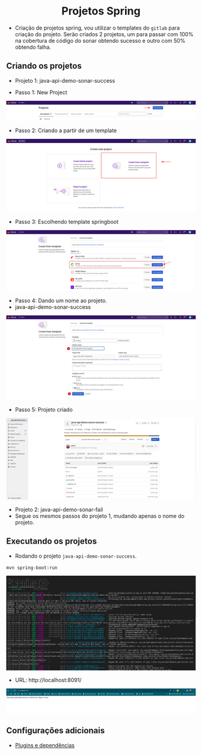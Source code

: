 <h1 align="center">Projetos Spring</h1>

- Criação de projetos spring, vou utilizar o templates do `gitlab` para criação do projeto. Serão criados 2 projetos, um para passar com 100% na cobertura de código do sonar obtendo sucesso e outro com 50% obtendo falha.

## Criando os projetos

- Projeto 1: java-api-demo-sonar-success

- Passo 1: New Project

<p align="center">
  <img alt="Project1" src="../data/gitlab-images/git-admin-13.png">
</p>

- Passo 2: Criando a partir de um template

<p align="center">
  <img alt="Project1" src="../data/gitlab-images/git-admin-14.png">
</p>

- Passo 3: Escolhendo template springboot

<p align="center">
  <img alt="Project1" src="../data/gitlab-images/git-admin-15.png">
</p>

- Passo 4: Dando um nome ao projeto.
- java-api-demo-sonar-success

<p align="center">
  <img alt="Project1" src="../data/gitlab-images/git-admin-16.png">
</p>

- Passo 5: Projeto criado

<p align="center">
  <img alt="Project1" src="../data/gitlab-images/git-admin-17.png">
</p>

- Projeto 2: java-api-demo-sonar-fail
- Segue os mesmos passos do projeto 1, mudando apenas o nome do projeto.

## Executando os projetos

- Rodando o projeto `java-api-demo-sonar-success`.

```console
mvn spring-boot:run
```

<p align="center">
  <img alt="Project1" src="../data/app-images/app-admin-1.png">
</p>

- URL: http://localhost:8091/

<p align="center">
  <img alt="Project1" src="../data/app-images/app-admin-2.png">
</p>


## Configurações adicionais

- [Plugins e dependências](./docs/config.md)